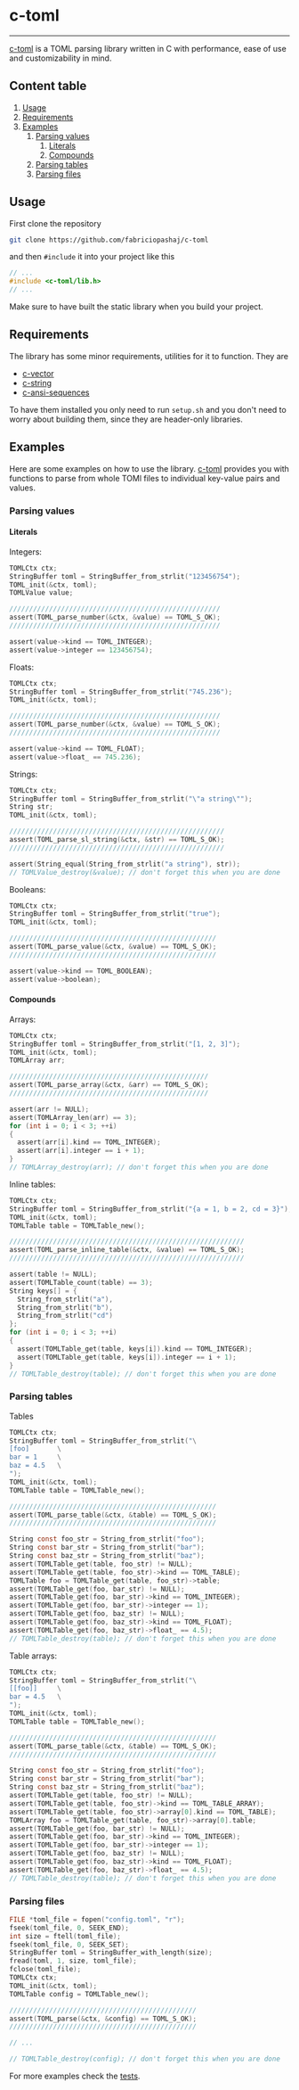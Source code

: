 # c-toml
--------

[c-toml](https://github.com/fabriciopashaj/c-toml) is a TOML parsing library written in C with performance, ease of use and customizability in mind.

## Content table
  1. [Usage](#Usage)
  2. [Requirements](#Requirements)
  3. [Examples](#Examples)
     1. [Parsing values](#parsing-values)
        1. [Literals](#literals)
        2. [Compounds](#compounds)
     2. [Parsing tables](#parsing-tables)
     3. [Parsing files](#parsing-tables)

## Usage
First clone the repository
```bash
git clone https://github.com/fabriciopashaj/c-toml
```
and then `#include` it into your project like this
```c
// ...
#include <c-toml/lib.h>
// ...
```
Make sure to have built the static library when you build your project.

## Requirements
The library has some minor requirements, utilities for it to function. They are
  - [c-vector](https://github.com/fabriciopashaj/c-vector)
  - [c-string](https://github.com/fabriciopashaj/c-string)
  - [c-ansi-sequences](https://github.com/fabriciopashaj/c-ansi-sequences)

To have them installed you only need to run `setup.sh` and you don't need to worry about building them, since they are header-only libraries.

## Examples
Here are some examples on how to use the library. [c-toml](https://github.com/fabriciopashaj/c-toml) provides you with functions to parse from whole TOMl files to individual key-value pairs and values.

### Parsing values
#### Literals
Integers:
```c
TOMLCtx ctx;
StringBuffer toml = StringBuffer_from_strlit("123456754");
TOML_init(&ctx, toml);
TOMLValue value;

/////////////////////////////////////////////////////
assert(TOML_parse_number(&ctx, &value) == TOML_S_OK);
/////////////////////////////////////////////////////

assert(value->kind == TOML_INTEGER);
assert(value->integer == 123456754);
```
Floats:
```c
TOMLCtx ctx;
StringBuffer toml = StringBuffer_from_strlit("745.236");
TOML_init(&ctx, toml);

/////////////////////////////////////////////////////
assert(TOML_parse_number(&ctx, &value) == TOML_S_OK);
/////////////////////////////////////////////////////

assert(value->kind == TOML_FLOAT);
assert(value->float_ == 745.236);
```
Strings:
```c
TOMLCtx ctx;
StringBuffer toml = StringBuffer_from_strlit("\"a string\"");
String str;
TOML_init(&ctx, toml);

//////////////////////////////////////////////////////
assert(TOML_parse_sl_string(&ctx, &str) == TOML_S_OK);
//////////////////////////////////////////////////////

assert(String_equal(String_from_strlit("a string"), str));
// TOMLValue_destroy(&value); // don't forget this when you are done
```
Booleans:
```c
TOMLCtx ctx;
StringBuffer toml = StringBuffer_from_strlit("true");
TOML_init(&ctx, toml);

////////////////////////////////////////////////////
assert(TOML_parse_value(&ctx, &value) == TOML_S_OK);
////////////////////////////////////////////////////

assert(value->kind == TOML_BOOLEAN);
assert(value->boolean);
```

#### Compounds
Arrays:
```c
TOMLCtx ctx;
StringBuffer toml = StringBuffer_from_strlit("[1, 2, 3]");
TOML_init(&ctx, toml);
TOMLArray arr;

//////////////////////////////////////////////////
assert(TOML_parse_array(&ctx, &arr) == TOML_S_OK);
//////////////////////////////////////////////////

assert(arr != NULL);
assert(TOMLArray_len(arr) == 3);
for (int i = 0; i < 3; ++i)
{
  assert(arr[i].kind == TOML_INTEGER);
  assert(arr[i].integer == i + 1);
}
// TOMLArray_destroy(arr); // don't forget this when you are done
```
Inline tables:
```c
TOMLCtx ctx;
StringBuffer toml = StringBuffer_from_strlit("{a = 1, b = 2, cd = 3}");
TOML_init(&ctx, toml);
TOMLTable table = TOMLTable_new();

///////////////////////////////////////////////////////////
assert(TOML_parse_inline_table(&ctx, &value) == TOML_S_OK);
///////////////////////////////////////////////////////////

assert(table != NULL);
assert(TOMLTable_count(table) == 3);
String keys[] = {
  String_from_strlit("a"),
  String_from_strlit("b"),
  String_from_strlit("cd")
};
for (int i = 0; i < 3; ++i)
{
  assert(TOMLTable_get(table, keys[i]).kind == TOML_INTEGER);
  assert(TOMLTable_get(table, keys[i]).integer == i + 1);
}
// TOMLTable_destroy(table); // don't forget this when you are done
```

### Parsing tables
Tables
```c
TOMLCtx ctx;
StringBuffer toml = StringBuffer_from_strlit("\
[foo]       \
bar = 1     \
baz = 4.5   \
");
TOML_init(&ctx, toml);
TOMLTable table = TOMLTable_new();

////////////////////////////////////////////////////
assert(TOML_parse_table(&ctx, &table) == TOML_S_OK);
////////////////////////////////////////////////////

String const foo_str = String_from_strlit("foo");
String const bar_str = String_from_strlit("bar");
String const baz_str = String_from_strlit("baz");
assert(TOMLTable_get(table, foo_str) != NULL);
assert(TOMLTable_get(table, foo_str)->kind == TOML_TABLE);
TOMLTable foo = TOMLTable_get(table, foo_str)->table;
assert(TOMLTable_get(foo, bar_str) != NULL);
assert(TOMLTable_get(foo, bar_str)->kind == TOML_INTEGER);
assert(TOMLTable_get(foo, bar_str)->integer == 1);
assert(TOMLTable_get(foo, baz_str) != NULL);
assert(TOMLTable_get(foo, baz_str)->kind == TOML_FLOAT);
assert(TOMLTable_get(foo, baz_str)->float_ == 4.5);
// TOMLTable_destroy(table); // don't forget this when you are done
```
Table arrays:
```c
TOMLCtx ctx;
StringBuffer toml = StringBuffer_from_strlit("\
[[foo]]     \
bar = 4.5   \
");
TOML_init(&ctx, toml);
TOMLTable table = TOMLTable_new();

////////////////////////////////////////////////////
assert(TOML_parse_table(&ctx, &table) == TOML_S_OK);
////////////////////////////////////////////////////

String const foo_str = String_from_strlit("foo");
String const bar_str = String_from_strlit("bar");
String const baz_str = String_from_strlit("baz");
assert(TOMLTable_get(table, foo_str) != NULL);
assert(TOMLTable_get(table, foo_str)->kind == TOML_TABLE_ARRAY);
assert(TOMLTable_get(table, foo_str)->array[0].kind == TOML_TABLE);
TOMLArray foo = TOMLTable_get(table, foo_str)->array[0].table;
assert(TOMLTable_get(foo, bar_str) != NULL);
assert(TOMLTable_get(foo, bar_str)->kind == TOML_INTEGER);
assert(TOMLTable_get(foo, bar_str)->integer == 1);
assert(TOMLTable_get(foo, baz_str) != NULL);
assert(TOMLTable_get(foo, baz_str)->kind == TOML_FLOAT);
assert(TOMLTable_get(foo, baz_str)->float_ == 4.5);
// TOMLTable_destroy(table); // don't forget this when you are done
```

### Parsing files
```c
FILE *toml_file = fopen("config.toml", "r");
fseek(toml_file, 0, SEEK_END);
int size = ftell(toml_file);
fseek(toml_file, 0, SEEK_SET);
StringBuffer toml = StringBuffer_with_length(size);
fread(toml, 1, size, toml_file);
fclose(toml_file);
TOMLCtx ctx;
TOML_init(&ctx, toml);
TOMLTable config = TOMLTable_new();

///////////////////////////////////////////////
assert(TOML_parse(&ctx, &config) == TOML_S_OK);
///////////////////////////////////////////////

// ...

// TOMLTable_destroy(config); // don't forget this when you are done
```

For more examples check the [tests](https://github.com/fabriciopashaj/c-toml/blob/main/test/lib_test.c).
